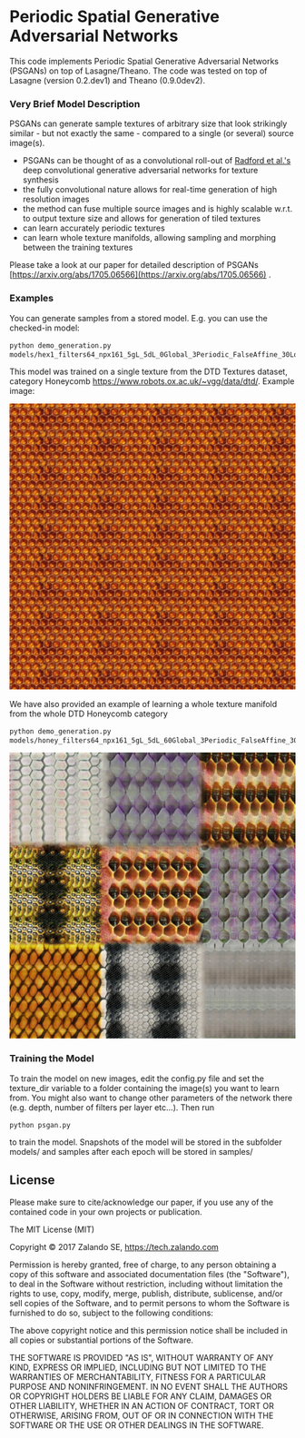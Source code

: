 # Periodic Spatial Generative Adversarial Networks

This code implements Periodic Spatial Generative Adversarial Networks (PSGANs) on top of Lasagne/Theano.
The code was tested on top of Lasagne (version 0.2.dev1) and Theano (0.9.0dev2).

### Very Brief Model Description
PSGANs can generate sample textures of arbitrary size that look strikingly similar - but not exactly the same - compared to a single (or several) source image(s).
- PSGANs can be thought of as a convolutional roll-out of [Radford et al.'s](https://github.com/Newmu/dcgan_code) deep convolutional generative adversarial networks for texture synthesis
- the fully convolutional nature allows for real-time generation of high resolution images
- the method can fuse multiple source images and is highly scalable w.r.t. to output texture size and allows for generation of tiled textures
- can learn accurately periodic textures
- can learn whole texture manifolds, allowing sampling and morphing between the training textures

Please take a look at our paper for detailed description of PSGANs  [https://arxiv.org/abs/1705.06566](https://arxiv.org/abs/1705.06566) .

### Examples
You can generate samples from a stored model. E.g. you can use the checked-in model:
```
python demo_generation.py models/hex1_filters64_npx161_5gL_5dL_0Global_3Periodic_FalseAffine_30Local_epoch18.psgan
```
This model was trained on a single texture from the DTD Textures dataset, category Honeycomb https://www.robots.ox.ac.uk/~vgg/data/dtd/.
Example image:  

![](samples/stored_models_hex1_filters64_npx161_5gL_5dL_0Global_3Periodic_FalseAffine_30Local_epoch18.psgan.jpg)

We have also provided an example of learning a whole texture manifold from the whole DTD Honeycomb category

```
python demo_generation.py models/honey_filters64_npx161_5gL_5dL_60Global_3Periodic_FalseAffine_30Local_epoch100.psgan
```

![](samples/stored_models_honey_filters64_npx161_5gL_5dL_60Global_3Periodic_FalseAffine_30Local_epoch100.psgan.jpg)


### Training the Model
To train the model on new images, edit the config.py file and set the texture_dir variable to a folder containing the image(s) you want to learn from. You might also want to change other parameters of the network there (e.g. depth, number of filters per layer etc...). Then run
```
python psgan.py
```
to train the model. Snapshots of the model will be stored in the subfolder models/ and samples after each epoch will be stored in samples/

## License
Please make sure to cite/acknowledge our paper, if you use any of the contained code in your own projects or publication.


The MIT License (MIT)

Copyright © 2017 Zalando SE, https://tech.zalando.com

Permission is hereby granted, free of charge, to any person obtaining a copy
of this software and associated documentation files (the "Software"), to deal
in the Software without restriction, including without limitation the rights
to use, copy, modify, merge, publish, distribute, sublicense, and/or sell
copies of the Software, and to permit persons to whom the Software is
furnished to do so, subject to the following conditions:

The above copyright notice and this permission notice shall be included in all
copies or substantial portions of the Software.

THE SOFTWARE IS PROVIDED "AS IS", WITHOUT WARRANTY OF ANY KIND, EXPRESS OR
IMPLIED, INCLUDING BUT NOT LIMITED TO THE WARRANTIES OF MERCHANTABILITY,
FITNESS FOR A PARTICULAR PURPOSE AND NONINFRINGEMENT. IN NO EVENT SHALL THE
AUTHORS OR COPYRIGHT HOLDERS BE LIABLE FOR ANY CLAIM, DAMAGES OR OTHER
LIABILITY, WHETHER IN AN ACTION OF CONTRACT, TORT OR OTHERWISE, ARISING FROM,
OUT OF OR IN CONNECTION WITH THE SOFTWARE OR THE USE OR OTHER DEALINGS IN THE
SOFTWARE.
